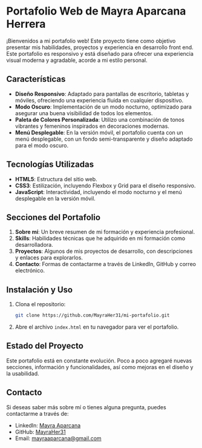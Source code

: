 # Portafolio Web de Mayra Aparcana Herrera

¡Bienvenidos a mi portafolio web! Este proyecto tiene como objetivo presentar mis habilidades, proyectos y experiencia en desarrollo front end. Este portafolio es responsivo y está diseñado para ofrecer una experiencia visual moderna y agradable, acorde a mi estilo personal.

## Características

- **Diseño Responsivo**: Adaptado para pantallas de escritorio, tabletas y móviles, ofreciendo una experiencia fluida en cualquier dispositivo.
- **Modo Oscuro**: Implementación de un modo nocturno, optimizado para asegurar una buena visibilidad de todos los elementos.
- **Paleta de Colores Personalizada**: Utilizo una combinación de tonos vibrantes y femeninos inspirados en decoraciones modernas.
- **Menú Desplegable**: En la versión móvil, el portafolio cuenta con un menú desplegable, con un fondo semi-transparente y diseño adaptado para el modo oscuro.

## Tecnologías Utilizadas

- **HTML5**: Estructura del sitio web.
- **CSS3**: Estilización, incluyendo Flexbox y Grid para el diseño responsivo.
- **JavaScript**: Interactividad, incluyendo el modo nocturno y el menú desplegable en la versión móvil.

## Secciones del Portafolio

1. **Sobre mí**: Un breve resumen de mi formación y experiencia profesional.
2. **Skills**: Habilidades técnicas que he adquirido en mi formación como desarrolladora.
3. **Proyectos**: Algunos de mis proyectos de desarrollo, con descripciones y enlaces para explorarlos.
4. **Contacto**: Formas de contactarme a través de LinkedIn, GitHub y correo electrónico.

## Instalación y Uso

1. Clona el repositorio:
   ```bash
   git clone https://github.com/MayraHer31/mi-portafolio.git
2. Abre el archivo `index.html` en tu navegador para ver el portafolio.

## Estado del Proyecto

Este portafolio está en constante evolución. Poco a poco agregaré nuevas secciones, información y funcionalidades, así como mejoras en el diseño y la usabilidad.

## Contacto
Si deseas saber más sobre mí o tienes alguna pregunta, puedes contactarme a través de:

- LinkedIn: [Mayra Aparcana](https://www.linkedin.com/in/mayraaparcana/)
- GitHub: [MayraHer31](https://github.com/MayraHer31)
- Email: [mayraaparcana@gmail.com](mailto:mayraaparcana@gmail.com)
